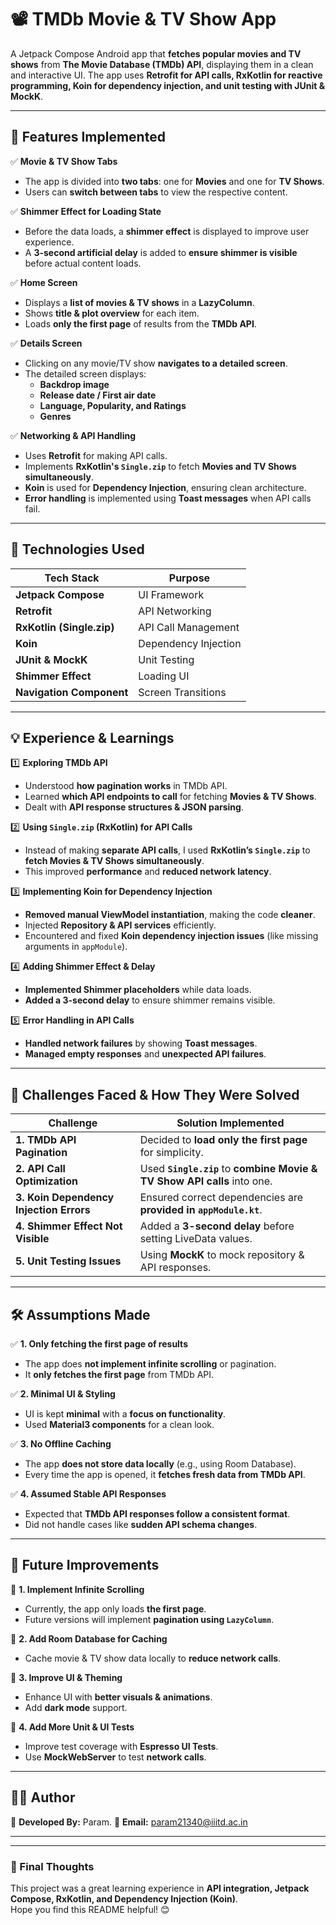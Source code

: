# **📽️ TMDb Movie & TV Show App**  

A Jetpack Compose Android app that **fetches popular movies and TV shows** from **The Movie Database (TMDb) API**, displaying them in a clean and interactive UI. The app uses **Retrofit for API calls, RxKotlin for reactive programming, Koin for dependency injection, and unit testing with JUnit & MockK**.

---

## **📌 Features Implemented**  

✅ **Movie & TV Show Tabs**  
- The app is divided into **two tabs**: one for **Movies** and one for **TV Shows**.  
- Users can **switch between tabs** to view the respective content.  

✅ **Shimmer Effect for Loading State**  
- Before the data loads, a **shimmer effect** is displayed to improve user experience.  
- A **3-second artificial delay** is added to **ensure shimmer is visible** before actual content loads.  

✅ **Home Screen**  
- Displays a **list of movies & TV shows** in a **LazyColumn**.  
- Shows **title & plot overview** for each item.  
- Loads **only the first page** of results from the **TMDb API**.  

✅ **Details Screen**  
- Clicking on any movie/TV show **navigates to a detailed screen**.  
- The detailed screen displays:  
  - **Backdrop image**  
  - **Release date / First air date**  
  - **Language, Popularity, and Ratings**  
  - **Genres**  

✅ **Networking & API Handling**  
- Uses **Retrofit** for making API calls.  
- Implements **RxKotlin's `Single.zip`** to fetch **Movies and TV Shows simultaneously**.  
- **Koin** is used for **Dependency Injection**, ensuring clean architecture.  
- **Error handling** is implemented using **Toast messages** when API calls fail.  

---

## **🚀 Technologies Used**  

| **Tech Stack** | **Purpose** |
|---------------|------------|
| **Jetpack Compose** | UI Framework |
| **Retrofit** | API Networking |
| **RxKotlin (Single.zip)** | API Call Management |
| **Koin** | Dependency Injection |
| **JUnit & MockK** | Unit Testing |
| **Shimmer Effect** | Loading UI |
| **Navigation Component** | Screen Transitions |

---

## **💡 Experience & Learnings**  

1️⃣ **Exploring TMDb API**  
- Understood **how pagination works** in TMDb API.  
- Learned **which API endpoints to call** for fetching **Movies & TV Shows**.  
- Dealt with **API response structures & JSON parsing**.  

2️⃣ **Using `Single.zip` (RxKotlin) for API Calls**  
- Instead of making **separate API calls**, I used **RxKotlin’s `Single.zip`** to **fetch Movies & TV Shows simultaneously**.  
- This improved **performance** and **reduced network latency**.  

3️⃣ **Implementing Koin for Dependency Injection**  
- **Removed manual ViewModel instantiation**, making the code **cleaner**.  
- Injected **Repository & API services** efficiently.  
- Encountered and fixed **Koin dependency injection issues** (like missing arguments in `appModule`).  

4️⃣ **Adding Shimmer Effect & Delay**  
- **Implemented Shimmer placeholders** while data loads.  
- **Added a 3-second delay** to ensure shimmer remains visible.  

5️⃣ **Error Handling in API Calls**  
- **Handled network failures** by showing **Toast messages**.  
- **Managed empty responses** and **unexpected API failures**.  

---

## **🤯 Challenges Faced & How They Were Solved**  

| **Challenge** | **Solution Implemented** |
|--------------|--------------------------|
| **1. TMDb API Pagination** | Decided to **load only the first page** for simplicity. |
| **2. API Call Optimization** | Used **`Single.zip`** to **combine Movie & TV Show API calls** into one. |
| **3. Koin Dependency Injection Errors** | Ensured correct dependencies are **provided in `appModule.kt`**. |
| **4. Shimmer Effect Not Visible** | Added a **3-second delay** before setting LiveData values. |
| **5. Unit Testing Issues** | Using **MockK** to mock repository & API responses. |

---

## **🛠️ Assumptions Made**  

✅ **1. Only fetching the first page of results**  
- The app does **not implement infinite scrolling** or pagination.  
- It **only fetches the first page** from TMDb API.  

✅ **2. Minimal UI & Styling**  
- UI is kept **minimal** with a **focus on functionality**.  
- Used **Material3 components** for a clean look.  

✅ **3. No Offline Caching**  
- The app **does not store data locally** (e.g., using Room Database).  
- Every time the app is opened, it **fetches fresh data from TMDb API**.  

✅ **4. Assumed Stable API Responses**  
- Expected that **TMDb API responses follow a consistent format**.  
- Did not handle cases like **sudden API schema changes**.  

---

## **🔄 Future Improvements**  

🚀 **1. Implement Infinite Scrolling**  
- Currently, the app only loads **the first page**.  
- Future versions will implement **pagination using `LazyColumn`**.  

🚀 **2. Add Room Database for Caching**  
- Cache movie & TV show data locally to **reduce network calls**.  

🚀 **3. Improve UI & Theming**  
- Enhance UI with **better visuals & animations**.  
- Add **dark mode** support.  

🚀 **4. Add More Unit & UI Tests**  
- Improve test coverage with **Espresso UI Tests**.  
- Use **MockWebServer** to test **network calls**.  

---

## **👨‍💻 Author**  
📌 **Developed By:** Param.
📌 **Email:** param21340@iiitd.ac.in

---

---

### **🚀 Final Thoughts**
This project was a great learning experience in **API integration, Jetpack Compose, RxKotlin, and Dependency Injection (Koin)**.  
Hope you find this README helpful! 😊  

